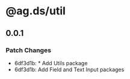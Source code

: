# @ag.ds/util

## 0.0.1
### Patch Changes

- 6df3d1b: * Add Utils package
- 6df3d1b: Add Field and Text Input packages
